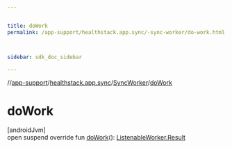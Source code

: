 ```yaml
---


title: doWork
permalink: /app-support/healthstack.app.sync/-sync-worker/do-work.html



sidebar: sdk_doc_sidebar

---
```



//[app-support](/app-support.html)/[healthstack.app.sync](../index.html)/[SyncWorker](index.html)/[doWork](do-work.html)



# doWork



[androidJvm]\
open suspend override fun [doWork](do-work.html)(): [ListenableWorker.Result](https://developer.android.com/reference/kotlin/androidx/work/ListenableWorker.Result.html)






